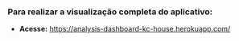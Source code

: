 ### Para realizar a visualização completa do aplicativo:
* **Acesse:** https://analysis-dashboard-kc-house.herokuapp.com/